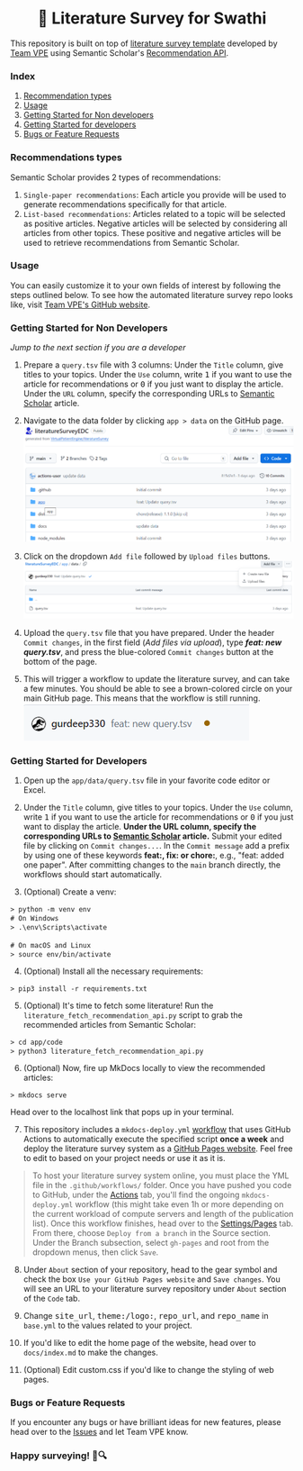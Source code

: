<h1 align="center" style="border-bottom: none;">🚀 Literature Survey for Swathi</h1>

This repository is built on top of [literature survey template](https://github.com/VirtualPatientEngine/literatureSurvey) developed by [Team VPE](https://bio.mx/research-teams/artificial-intelligence/team-vpe/) using Semantic Scholar's [Recommendation API](https://api.semanticscholar.org/api-docs/recommendations).

### Index
1. [Recommendation types](#recommendations-types)
2. [Usage](#usage)
3. [Getting Started for Non developers](#getting-started-for-non-developers)
4. [Getting Started for developers](#getting-started-for-developers)
5. [Bugs or Feature Requests](#bugs-or-feature-requests)

### Recommendations types
Semantic Scholar provides 2 types of recommendations:

1. ```Single-paper recommendations```: Each article you provide will be used to generate recommendations specifically for that article.
2. ```List-based recommendations```: Articles related to a topic will be selected as positive articles. Negative articles will be selected by considering all articles from other topics. These positive and negative articles will be used to retrieve recommendations from Semantic Scholar.

### Usage
You can easily customize it to your own fields of interest by following the steps outlined below. To see how the automated literature survey repo looks like, visit [Team VPE's GitHub website](https://virtualpatientengine.github.io/literatureSurvey).

### Getting Started for Non Developers
_Jump to the next section if you are a developer_
1. Prepare a ```query.tsv``` file with 3 columns: Under the `Title` column, give titles to your topics. Under the `Use` column, write <kbd>1</kbd> if you want to use the article for recommendations or <kbd>0</kbd> if you just want to display the article. Under the `URL` column, specify the corresponding URLs to [Semantic Scholar](https://www.semanticscholar.org/) article.

2. Navigate to the data folder by clicking ```app > data``` on the GitHub page.
![alt text](img/image.png)

3. Click on the dropdown `Add file` followed by ```Upload files``` buttons.
![alt text](img/image-1.png)

4. Upload the ```query.tsv``` file that you have prepared. Under the header ```Commit changes```, in the first field (_Add files via upload_), type ***feat: new query.tsv***, and press the blue-colored ```Commit changes``` button at the bottom of the page.

5. This will trigger a workflow to update the literature survey, and can take a few minutes. You should be able to see a brown-colored circle on your main GitHub page. This means that the workflow is still running.
![alt text](img/image-2.png)

### Getting Started for Developers

1. Open up the ```app/data/query.tsv``` file in your favorite code editor or Excel.

2. Under the `Title` column, give titles to your topics. Under the `Use` column, write <kbd>1</kbd> if you want to use the article for recommendations or <kbd>0</kbd> if you just want to display the article. **Under the URL column, specify the corresponding URLs to [Semantic Scholar](https://www.semanticscholar.org/) article.** Submit your edited file by clicking on `Commit changes...`. In the `Commit message` add a prefix by using one of these keywords **feat:, fix: or chore:**, e.g., "feat: added one paper". After committing changes to the `main` branch directly, the workflows should start automatically.

3. (Optional) Create a venv:
```
> python -m venv env
# On Windows
> .\env\Scripts\activate

# On macOS and Linux
> source env/bin/activate
```

4. (Optional) Install all the necessary requirements:
```
> pip3 install -r requirements.txt
```

5. (Optional) It's time to fetch some literature! Run the ```literature_fetch_recommendation_api.py``` script to grab the recommended articles from Semantic Scholar:
```
> cd app/code
> python3 literature_fetch_recommendation_api.py
```

6. (Optional) Now, fire up MkDocs locally to view the recommended articles:
```
> mkdocs serve
```
Head over to the localhost link that pops up in your terminal. 

7. This repository includes a `mkdocs-deploy.yml` [workflow](https://github.com/VirtualPatientEngine/literatureSurvey/blob/main/.github/workflows/mkdocs-deploy.yml) that uses GitHub Actions to automatically execute the specified script **once a week** and deploy the literature survey system as a [GitHub Pages website](https://virtualpatientengine.github.io/literatureSurvey/). Feel free to edit to based on your project needs or use it as it is.

> To host your literature survey system online, you must place the YML file in the `.github/workflows/` folder. Once you have pushed you code to GitHub, under the [Actions](https://github.com/VirtualPatientEngine/literatureSurvey/actions) tab, you'll find the ongoing `mkdocs-deploy.yml` workflow (this might take even 1h or more depending on the current workload of compute servers and length of the publication list). Once this workflow finishes, head over to the [Settings/Pages](https://github.com/VirtualPatientEngine/literatureSurvey/settings/pages) tab. From there, choose `Deploy from a branch` in the Source section. Under the Branch subsection, select `gh-pages` and root from the dropdown menus, then click `Save`.

8. Under `About` section of your repository, head to the gear symbol and check the box `Use your GitHub Pages website` and `Save changes`. You will see an URL to your literature survey repository under `About` section of the `Code` tab. 

9. Change <kbd>site_url</kbd>, <kbd>theme:/logo:</kbd>, <kbd>repo_url</kbd>, and <kbd>repo_name</kbd> in ```base.yml``` to the values related to your project.

10. If you'd like to edit the home page of the website, head over to `docs/index.md` to make the changes.

11. (Optional) Edit custom.css if you'd like to change the styling of web pages.

### Bugs or Feature Requests
If you encounter any bugs or have brilliant ideas for new features, please head over to the [Issues](https://github.com/VirtualPatientEngine/literatureSurvey/issues) and let Team VPE know.

### Happy surveying! 📖🔍
